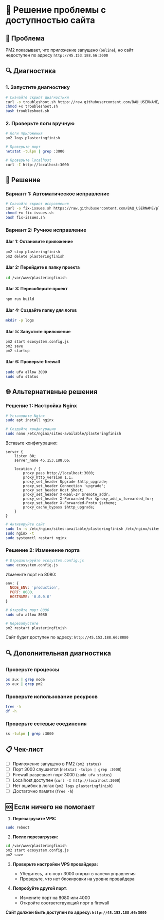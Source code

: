 # 🔧 Решение проблемы с доступностью сайта

## 🚨 Проблема
PM2 показывает, что приложение запущено (`online`), но сайт недоступен по адресу `http://45.153.188.66:3000`

## 🔍 Диагностика

### 1. Запустите диагностику
```bash
# Скачайте скрипт диагностики
curl -o troubleshoot.sh https://raw.githubusercontent.com/ВАШ_USERNAME/plasteringfinish/main/troubleshoot.sh
chmod +x troubleshoot.sh
bash troubleshoot.sh
```

### 2. Проверьте логи вручную
```bash
# Логи приложения
pm2 logs plasteringfinish

# Проверьте порт
netstat -tulpn | grep :3000

# Проверьте localhost
curl -I http://localhost:3000
```

## 🔧 Решение

### Вариант 1: Автоматическое исправление
```bash
# Скачайте скрипт исправления
curl -o fix-issues.sh https://raw.githubusercontent.com/ВАШ_USERNAME/plasteringfinish/main/fix-issues.sh
chmod +x fix-issues.sh
bash fix-issues.sh
```

### Вариант 2: Ручное исправление

#### Шаг 1: Остановите приложение
```bash
pm2 stop plasteringfinish
pm2 delete plasteringfinish
```

#### Шаг 2: Перейдите в папку проекта
```bash
cd /var/www/plasteringfinish
```

#### Шаг 3: Пересоберите проект
```bash
npm run build
```

#### Шаг 4: Создайте папку для логов
```bash
mkdir -p logs
```

#### Шаг 5: Запустите приложение
```bash
pm2 start ecosystem.config.js
pm2 save
pm2 startup
```

#### Шаг 6: Проверьте firewall
```bash
sudo ufw allow 3000
sudo ufw status
```

## 🌐 Альтернативные решения

### Решение 1: Настройка Nginx
```bash
# Установите Nginx
sudo apt install nginx

# Создайте конфигурацию
sudo nano /etc/nginx/sites-available/plasteringfinish
```

Вставьте конфигурацию:
```nginx
server {
    listen 80;
    server_name 45.153.188.66;

    location / {
        proxy_pass http://localhost:3000;
        proxy_http_version 1.1;
        proxy_set_header Upgrade $http_upgrade;
        proxy_set_header Connection 'upgrade';
        proxy_set_header Host $host;
        proxy_set_header X-Real-IP $remote_addr;
        proxy_set_header X-Forwarded-For $proxy_add_x_forwarded_for;
        proxy_set_header X-Forwarded-Proto $scheme;
        proxy_cache_bypass $http_upgrade;
    }
}
```

```bash
# Активируйте сайт
sudo ln -s /etc/nginx/sites-available/plasteringfinish /etc/nginx/sites-enabled/
sudo nginx -t
sudo systemctl restart nginx
```

### Решение 2: Изменение порта
```bash
# Отредактируйте ecosystem.config.js
nano ecosystem.config.js
```

Измените порт на 8080:
```javascript
env: {
  NODE_ENV: 'production',
  PORT: 8080,
  HOSTNAME: '0.0.0.0'
}
```

```bash
# Откройте порт 8080
sudo ufw allow 8080

# Перезапустите
pm2 restart plasteringfinish
```

Сайт будет доступен по адресу: `http://45.153.188.66:8080`

## 🔍 Дополнительная диагностика

### Проверьте процессы
```bash
ps aux | grep node
ps aux | grep pm2
```

### Проверьте использование ресурсов
```bash
free -h
df -h
```

### Проверьте сетевые соединения
```bash
ss -tulpn | grep :3000
```

## 📋 Чек-лист

- [ ] Приложение запущено в PM2 (`pm2 status`)
- [ ] Порт 3000 слушается (`netstat -tulpn | grep :3000`)
- [ ] Firewall разрешает порт 3000 (`sudo ufw status`)
- [ ] Localhost доступен (`curl -I http://localhost:3000`)
- [ ] Нет ошибок в логах (`pm2 logs plasteringfinish`)
- [ ] Достаточно памяти (`free -h`)

## 🆘 Если ничего не помогает

1. **Перезагрузите VPS:**
```bash
sudo reboot
```

2. **После перезагрузки:**
```bash
cd /var/www/plasteringfinish
pm2 start ecosystem.config.js
pm2 save
```

3. **Проверьте настройки VPS провайдера:**
   - Убедитесь, что порт 3000 открыт в панели управления
   - Проверьте, что нет блокировки на уровне провайдера

4. **Попробуйте другой порт:**
   - Измените порт на 8080 или 4000
   - Откройте соответствующий порт в firewall

**Сайт должен быть доступен по адресу: `http://45.153.188.66:3000`**

